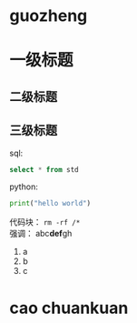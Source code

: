 # guozheng
# 一级标题
## 二级标题
## 三级标题
sql:
```sql
select * from std
```

python:
```python
print("hello world")
```
代码块：
``rm -rf /*``
<br/>强调：
abc**def**gh
1. a
2. b
3. c


# cao chuankuan
# 
